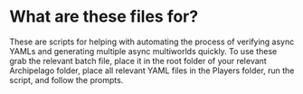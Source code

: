 # What are these files for?
These are scripts for helping with automating the process of verifying async YAMLs and generating multiple async
multiworlds quickly. To use these grab the relevant batch file, place it in the root folder of your relevant Archipelago
folder, place all relevant YAML files in the Players folder, run the script, and follow the prompts.
